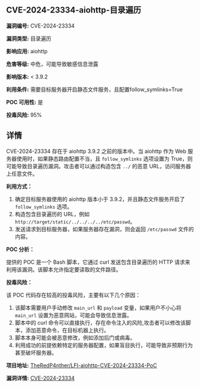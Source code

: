 ## CVE-2024-23334-aiohttp-目录遍历

**漏洞编号:** CVE-2024-23334

**漏洞类型:** 目录遍历

**影响应用:** aiohttp

**危害等级:** 中危，可能导致敏感信息泄露

**影响版本:** < 3.9.2

**利用条件:** 需要目标服务器开启静态文件服务，且配置follow_symlinks=True

**POC 可用性:** 是

**投毒风险:** 95%

## 详情

CVE-2024-23334 存在于 aiohttp 3.9.2 之前的版本中。当 aiohttp 作为 Web 服务器使用时，如果静态路由配置不当，且 `follow_symlinks` 选项设置为 True，则可能导致目录遍历漏洞。攻击者可以通过构造包含 `../` 的恶意 URL，访问服务器上任意文件。 

**利用方式：**

1.  确定目标服务器使用的 aiohttp 版本小于 3.9.2，并且静态文件服务开启了 `follow_symlinks` 选项。
2.  构造包含目录遍历的 URL，例如 `http://target/static/../../../../etc/passwd`。
3.  发送请求到目标服务器，如果服务器存在漏洞，则会返回 `/etc/passwd` 文件的内容。

**POC 分析：**

提供的 POC 是一个 Bash 脚本，它通过 curl 发送包含目录遍历的 HTTP 请求来利用该漏洞。该脚本允许指定要读取的文件路径。

**投毒风险：**

该 POC 代码存在较高的投毒风险，主要有以下几个原因：

1.  该脚本需要用户手动修改 `main_url` 和 `payload` 变量，如果用户不小心将 `main_url` 设置为恶意网站，可能会导致信息泄露。
2.  脚本中的 curl 命令可以直接执行，存在命令注入的风险,攻击者可以修改该脚本，添加恶意命令，在目标机器上执行。
3.  脚本本身可能会被恶意修改，例如添加后门或病毒。
4.  利用成功的前提依赖特定的服务器配置，如果盲目执行，可能导致非预期行为甚至破坏服务器。

**项目地址:** [TheRedP4nther/LFI-aiohttp-CVE-2024-23334-PoC](https://github.com/TheRedP4nther/LFI-aiohttp-CVE-2024-23334-PoC)

**漏洞详情:** [CVE-2024-23334](https://nvd.nist.gov/vuln/detail/CVE-2024-23334)